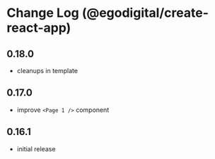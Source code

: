 # Change Log (@egodigital/create-react-app)

## 0.18.0

* cleanups in template

## 0.17.0

* improve `<Page 1 />` component

## 0.16.1

* initial release
